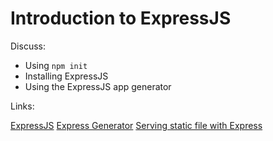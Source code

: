 # Introduction to ExpressJS

Discuss:

- Using ```npm init```
- Installing ExpressJS
- Using the ExpressJS app generator

Links:

[ExpressJS](http://expressjs.com/)
[Express Generator](http://expressjs.com/en/starter/generator.html)
[Serving static file with Express](http://expressjs.com/en/starter/static-files.html)
